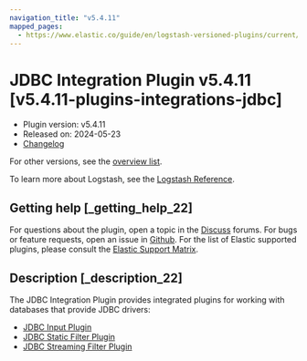 ```yaml
---
navigation_title: "v5.4.11"
mapped_pages:
  - https://www.elastic.co/guide/en/logstash-versioned-plugins/current/v5.4.11-plugins-integrations-jdbc.html
---
```


# JDBC Integration Plugin v5.4.11 [v5.4.11-plugins-integrations-jdbc]


* Plugin version: v5.4.11
* Released on: 2024-05-23
* [Changelog](https://github.com/logstash-plugins/logstash-integration-jdbc/blob/v5.4.11/CHANGELOG.md)

For other versions, see the [overview list](integration-jdbc-index.md).

To learn more about Logstash, see the [Logstash Reference](logstash://reference/index.md).

## Getting help [_getting_help_22]

For questions about the plugin, open a topic in the [Discuss](http://discuss.elastic.co) forums. For bugs or feature requests, open an issue in [Github](https://github.com/logstash-plugins/logstash-integration-jdbc). For the list of Elastic supported plugins, please consult the [Elastic Support Matrix](https://www.elastic.co/support/matrix#matrix_logstash_plugins).


## Description [_description_22]

The JDBC Integration Plugin provides integrated plugins for working with databases that provide JDBC drivers:

* [JDBC Input Plugin](/lsr/plugins-inputs-jdbc.md)
* [JDBC Static Filter Plugin](/lsr/plugins-filters-jdbc_static.md)
* [JDBC Streaming Filter Plugin](/lsr/plugins-filters-jdbc_streaming.md)


